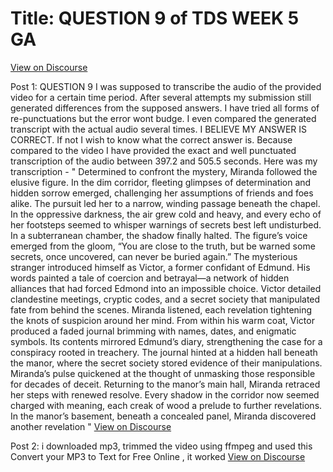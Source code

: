 # Title: QUESTION 9 of TDS WEEK 5 GA
[View on Discourse](https://discourse.onlinedegree.iitm.ac.in/t/question-9-of-tds-week-5-ga/168057)

Post 1: QUESTION 9 I was supposed to transcribe the audio of the provided video for a certain time period. After several attempts my submission still generated differences from the supposed answers. I have tried all forms of re-punctuations but the error wont budge. I even compared the generated transcript with the actual audio several times. I BELIEVE MY ANSWER IS CORRECT. If not I wish to know what the correct answer is. Because compared to the video I have provided the exact and well punctuated transcription of the audio between 397.2 and 505.5 seconds. Here was my transcription - " Determined to confront the mystery, Miranda followed the elusive figure. In the dim corridor, fleeting glimpses of determination and hidden sorrow emerged, challenging her assumptions of friends and foes alike. The pursuit led her to a narrow, winding passage beneath the chapel. In the oppressive darkness, the air grew cold and heavy, and every echo of her footsteps seemed to whisper warnings of secrets best left undisturbed. In a subterranean chamber, the shadow finally halted. The figure’s voice emerged from the gloom, “You are close to the truth, but be warned some secrets, once uncovered, can never be buried again.” The mysterious stranger introduced himself as Victor, a former confidant of Edmund. His words painted a tale of coercion and betrayal—a network of hidden alliances that had forced Edmond into an impossible choice. Victor detailed clandestine meetings, cryptic codes, and a secret society that manipulated fate from behind the scenes. Miranda listened, each revelation tightening the knots of suspicion around her mind. From within his warm coat, Victor produced a faded journal brimming with names, dates, and enigmatic symbols. Its contents mirrored Edmund’s diary, strengthening the case for a conspiracy rooted in treachery. The journal hinted at a hidden hall beneath the manor, where the secret society stored evidence of their manipulations. Miranda’s pulse quickened at the thought of unmasking those responsible for decades of deceit. Returning to the manor’s main hall, Miranda retraced her steps with renewed resolve. Every shadow in the corridor now seemed charged with meaning, each creak of wood a prelude to further revelations. In the manor’s basement, beneath a concealed panel, Miranda discovered another revelation "
[View on Discourse](https://discourse.onlinedegree.iitm.ac.in/t/question-9-of-tds-week-5-ga/168057/1)


Post 2: i downloaded mp3, trimmed the video using ffmpeg  and used this Convert your MP3 to Text for Free Online , it worked
[View on Discourse](https://discourse.onlinedegree.iitm.ac.in/t/question-9-of-tds-week-5-ga/168057/2)


